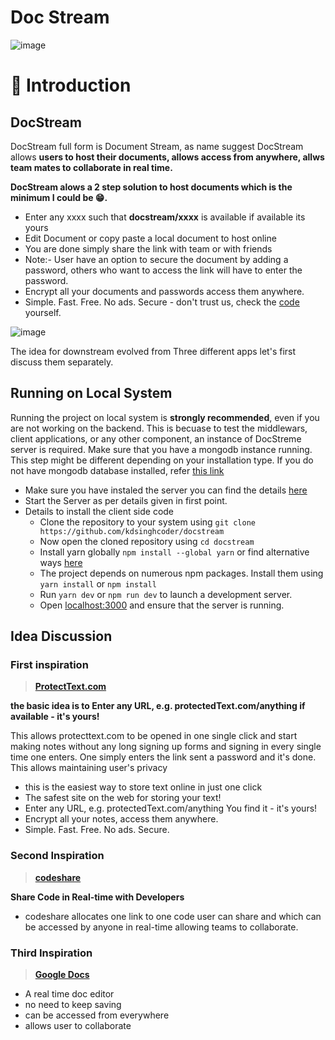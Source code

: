 # Doc Stream

![image](https://user-images.githubusercontent.com/50829119/124019279-7b67ef00-da06-11eb-80fd-3dcdf7a94bd5.png)

# 👋 Introduction

## DocStream
DocStream full form is Document Stream, as name suggest DocStream allows **users to host their documents, allows access from anywhere, allws team mates to collaborate in real time.**

**DocStream alows a 2 step solution to host documents which is the minimum I could be 😁.**

- Enter any xxxx such that   **docstream/xxxx** is available if available its yours 
- Edit Document or copy paste a local document to host online
- You are done simply share the link with team or with friends
- Note:- User have an option to secure the document by adding a password, others who want to access the link will have to enter the password.
- Encrypt all your documents and passwords access them anywhere. 
- Simple. Fast. Free. No ads. Secure - don't trust us, check the [code](https://github.com/kdsinghcoder/docstream) yourself.

![image](https://user-images.githubusercontent.com/50829119/124019174-570c1280-da06-11eb-874f-d6fbd72a8f1f.png)

The idea for downstream evolved from Three different apps let's first discuss them separately.

## Running on Local System

Running the project on local system is **strongly recommended**, even if you are not working on the backend. This is becuase to test the middlewars, client applications, or any other component, an instance of DocStreme server is required. Make sure that you have a mongodb instance running. This step might be different depending on your installation type. If you do not have mongodb database installed, refer [this link](https://docs.mongodb.com/manual/administration/install-community/)

- Make sure you have instaled the server you can find the details [here](https://github.com/kdsinghcoder/docstreme-server)
- Start the Server as per details given in first point.
- Details to install the client side code 
  - Clone the repository to your system using `git clone https://github.com/kdsinghcoder/docstream`
  - Now open the cloned repository using `cd docstream`
  - Install yarn globally `npm install --global yarn` or find alternative ways [here](https://classic.yarnpkg.com/en/docs/install#windows-stable)
  - The project depends on numerous npm packages. Install them using `yarn install` or `npm install`
  - Run `yarn dev` or `npm run dev` to launch a development server.
  - Open [localhost:3000](http://localhost:3000) and ensure that the server is running.


## Idea Discussion 

### First inspiration

>**[ProtectText.com](protecttext.com)**

**the basic idea is to Enter any URL, e.g. protectedText.com/anything if available - it's yours!**

This allows protecttext.com to be opened in one single click and start making notes without any long signing up forms and signing in every single time one enters. One simply enters the link sent a password and it's done. This allows maintaining user's privacy

- this is the easiest way to store text online in just one click
- The safest site on the web for storing your text!
- Enter any URL, e.g. protectedText.com/anything You find it - it's yours!
- Encrypt all your notes, access them anywhere. 
- Simple. Fast. Free. No ads. Secure.


### Second Inspiration

> **[codeshare](https://codeshare.io/)**

**Share Code in Real-time with Developers**

- codeshare allocates one link to one code user can share and which can be accessed by anyone in real-time allowing teams to collaborate.

### Third Inspiration

>**[Google Docs](https://docs.google.com/)**
- A real time doc editor
- no need to keep saving
- can be accessed from everywhere
- allows user to collaborate



